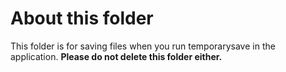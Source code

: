 # About this folder

This folder is for saving files when you run temporarysave in the application.
**Please do not delete this folder either.**
